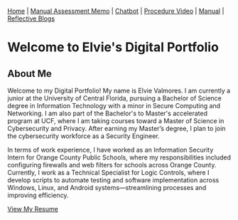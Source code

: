 [Home](index.md) | [Manual Assessment Memo](manual_assessment_memo.md) | [Chatbot](chatbot.md) | [Procedure Video](procedure_video.md) | [Manual](manual.md) | [Reflective Blogs](reflective_blogs.md) 

# Welcome to Elvie's Digital Portfolio 

## About Me 
Welcome to my Digital Portfolio! My name is Elvie Valmores. I am currently a junior at the University of Central Florida, pursuing a Bachelor of Science degree in Information Technology with a minor in Secure Computing and Networking. I am also part of the Bachelor's to Master's accelerated program at UCF, where I am taking courses toward a Master of Science in Cybersecurity and Privacy. After earning my Master’s degree, I plan to join the cybersecurity workforce as a Security Engineer.

In terms of work experience, I have worked as an Information Security Intern for Orange County Public Schools, where my responsibilities included configuring firewalls and web filters for schools across Orange County. Currently, I work as a Technical Specialist for Logic Controls, where I develop scripts to automate testing and software implementation across Windows, Linux, and Android systems—streamlining processes and improving efficiency.

[View My Resume](Elvie_Valmores_Resume.pdf)
